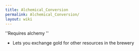 ```yaml
---
title: Alchemical_Conversion
permalink: Alchemical_Conversion/
layout: wiki
---
```




''Requires alchemy
'' 
- Lets you exchange gold for other resources in the brewery